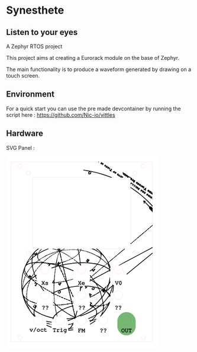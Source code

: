 # Synesthete

## Listen to your eyes
A Zephyr RTOS project

This project aims at creating a Eurorack module on the base of Zephyr.

The main functionality is to produce a waveform generated by drawing on
a touch screen.

## Environment 
For a quick start you can use the pre made devcontainer by running
the script here : https://github.com/Nic-io/vittles

## Hardware
SVG Panel :

![alt text](https://github.com/Nic-io/synesthete/blob/main/hardware/panel.png)